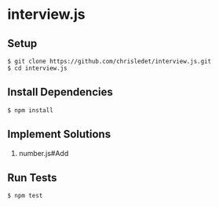 # interview.js

## Setup

	$ git clone https://github.com/chrisledet/interview.js.git
	$ cd interview.js

## Install Dependencies

	$ npm install

## Implement Solutions

1. number.js#Add

## Run Tests

	$ npm test
